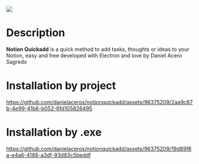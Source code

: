 <img src="https://upload.wikimedia.org/wikipedia/commons/thumb/e/e9/Notion-logo.svg/1200px-Notion-logo.svg.png">

# Description

**Notion Quickadd** is a quick method to add tasks, thoughts or ideas to your Notion, easy and free developed with Electron and love by Daniel Acero Sagredo

# Installation by project
https://github.com/danielaceros/notionquickadd/assets/96375209/2aa9c87b-4e99-41b6-b052-6fd105826495

# Installation by .exe
https://github.com/danielaceros/notionquickadd/assets/96375209/19d89f8a-e4a6-4188-a3df-93d83c5beddf

